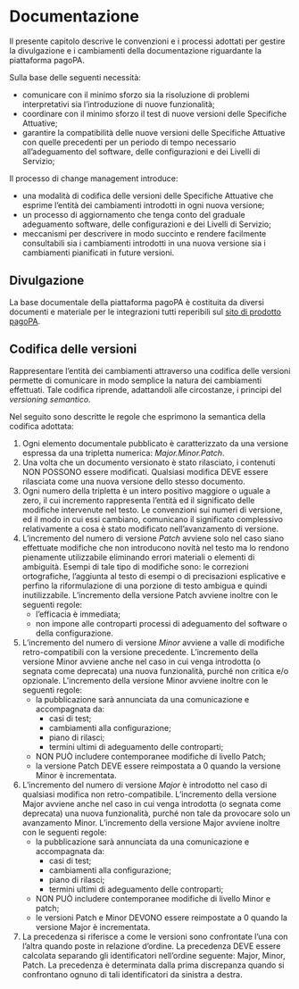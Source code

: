 # Documentazione

Il presente capitolo descrive le convenzioni e i processi adottati per gestire la divulgazione e i cambiamenti della documentazione riguardante la piattaforma pagoPA.

Sulla base delle seguenti necessità:

* comunicare con il minimo sforzo sia la risoluzione di problemi interpretativi sia l’introduzione di nuove funzionalità;
* coordinare con il minimo sforzo il test di nuove versioni delle Specifiche Attuative;
* garantire la compatibilità delle nuove versioni delle Specifiche Attuative con quelle precedenti per un periodo di tempo necessario all’adeguamento del software, delle configurazioni e dei Livelli di Servizio;

Il processo di change management introduce:

* una modalità di codifica delle versioni delle Specifiche Attuative che esprime l’entità dei cambiamenti introdotti in ogni nuova versione;
* un processo di aggiornamento che tenga conto del graduale adeguamento software, delle configurazioni e dei Livelli di Servizio;
* meccanismi per descrivere in modo succinto e rendere facilmente consultabili sia i cambiamenti introdotti in una nuova versione sia i cambiamenti pianificati in future versioni.

## Divulgazione <a href="#kqvi017bh9lm" id="kqvi017bh9lm"></a>

La base documentale della piattaforma pagoPA è costituita da diversi documenti e materiale per le integrazioni tutti reperibili sul [sito di prodotto pagoPA](https://www.pagopa.gov.it/).

## Codifica delle versioni <a href="#bm4lew8oy7fl" id="bm4lew8oy7fl"></a>

Rappresentare l’entità dei cambiamenti attraverso una codifica delle versioni permette di comunicare in modo semplice la natura dei cambiamenti effettuati. Tale codifica riprende, adattandoli alle circostanze, i principi del _versioning semantico_.

Nel seguito sono descritte le regole che esprimono la semantica della codifica adottata:

1. Ogni elemento documentale pubblicato è caratterizzato da una versione espressa da una tripletta numerica: _Major.Minor.Patch_.
2. Una volta che un documento versionato è stato rilasciato, i contenuti NON POSSONO essere modificati. Qualsiasi modifica DEVE essere rilasciata come una nuova versione dello stesso documento.
3. Ogni numero della tripletta è un intero positivo maggiore o uguale a zero, il cui incremento rappresenta l’entità ed il significato delle modifiche intervenute nel testo. Le convenzioni sui numeri di versione, ed il modo in cui essi cambiano, comunicano il significato complessivo relativamente a cosa è stato modificato nell’avanzamento di versione.
4. L’incremento del numero di versione _Patch_ avviene solo nel caso siano effettuate modifiche che non introducono novità nel testo ma lo rendono pienamente utilizzabile eliminando errori materiali o elementi di ambiguità. Esempi di tale tipo di modifiche sono: le correzioni ortografiche, l’aggiunta al testo di esempi o di precisazioni esplicative e perfino la riformulazione di una porzione di testo ambigua e quindi inutilizzabile. L’incremento della versione Patch avviene inoltre con le seguenti regole:
   * l’efficacia è immediata;
   * non impone alle controparti processi di adeguamento del software o della configurazione.
5. L’incremento del numero di versione _Minor_ avviene a valle di modifiche retro-compatibili con la versione precedente. L’incremento della versione Minor avviene anche nel caso in cui venga introdotta (o segnata come deprecata) una nuova funzionalità, purché non critica e/o opzionale. L’incremento della versione Minor avviene inoltre con le seguenti regole:
   * la pubblicazione sarà annunciata da una comunicazione e accompagnata da:
     * casi di test;
     * cambiamenti alla configurazione;
     * piano di rilasci;
     * termini ultimi di adeguamento delle controparti;
   * NON PUÒ includere contemporanee modifiche di livello Patch;
   * la versione Patch DEVE essere reimpostata a 0 quando la versione Minor è incrementata.
6. L’incremento del numero di versione _Major_ è introdotto nel caso di qualsiasi modifica non retro-compatibile. L’incremento della versione Major avviene anche nel caso in cui venga introdotta (o segnata come deprecata) una nuova funzionalità, purché non tale da provocare solo un avanzamento Minor. L’incremento della versione Major avviene inoltre con le seguenti regole:
   * la pubblicazione sarà annunciata da una comunicazione e accompagnata da:
     * casi di test;
     * cambiamenti alla configurazione;
     * piano di rilasci;
     * termini ultimi di adeguamento delle controparti;
   * NON PUÒ includere contemporanee modifiche di livello Minor e patch;
   * le versioni Patch e Minor DEVONO essere reimpostate a 0 quando la versione Major è incrementata.
7. La precedenza si riferisce a come le versioni sono confrontate l’una con l’altra quando poste in relazione d’ordine. La precedenza DEVE essere calcolata separando gli identificatori nell’ordine seguente: Major, Minor, Patch. La precedenza è determinata dalla prima discrepanza quando si confrontano ognuno di tali identificatori da sinistra a destra.
